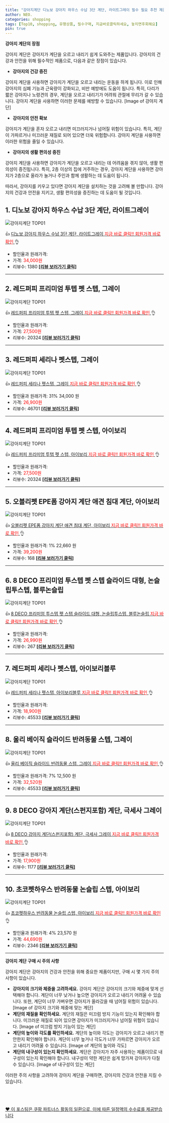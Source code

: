 ```yaml
---
title: "강아지계단 디노보 강아지 하우스 수납 3단 계단, 라이트그레이 필수 필요 추천 제품 비교 최저 가격 비교 장점 구매가이드"
author: NEO.
categories: shopping
tags: [Top10, shopping, 유행상품, 필수구매, 지금바로클릭하세요, 놓치면후회해요]
pin: true
---
```

**강아지 계단의 장점**

강아지 계단은 강아지가 계단을 오르고 내리기 쉽게 도와주는 제품입니다. 강아지의 건강과 안전을 위해 필수적인 제품으로, 다음과 같은 장점이 있습니다.

* **강아지의 건강 증진**

강아지 계단을 사용하면 강아지가 계단을 오르고 내리는 운동을 하게 됩니다. 이로 인해 강아지의 심폐 기능과 근육량이 강화되고, 비만 예방에도 도움이 됩니다. 특히, 다리가 짧은 강아지나 노령견의 경우, 계단을 오르고 내리기가 어려워 관절에 무리가 갈 수 있습니다. 강아지 계단을 사용하면 이러한 문제를 예방할 수 있습니다.
[Image of 강아지 계단]

* **강아지의 안전 확보**

강아지가 계단을 혼자 오르고 내리면 미끄러지거나 넘어질 위험이 있습니다. 특히, 계단이 가파르거나 미끄러운 재질로 되어 있으면 더욱 위험합니다. 강아지 계단을 사용하면 이러한 위험을 줄일 수 있습니다.

* **강아지의 생활 편의성 증진**

강아지 계단을 사용하면 강아지가 계단을 오르고 내리는 데 어려움을 겪지 않아, 생활 편의성이 증진됩니다. 특히, 2층 이상의 집에 거주하는 경우, 강아지 계단을 사용하면 강아지가 2층으로 올라가 놀거나 주인과 함께 생활하는 데 도움이 됩니다.

따라서, 강아지를 키우고 있다면 강아지 계단을 설치하는 것을 고려해 볼 만합니다. 강아지의 건강과 안전을 지키고, 생활 편의성을 증진하는 데 도움이 될 것입니다.

   

## 1. 디노보 강아지 하우스 수납 3단 계단, 라이트그레이

![강아지계단 TOP01](https://thumbnail9.coupangcdn.com/thumbnails/remote/490x490ex/image/retail/images/5120076015698308-588b5421-8b94-43c4-bb4f-d012d8582052.jpg)


👍 [디노보 강아지 하우스 수납 3단 계단, 라이트그레이 <font color=red> 지금 바로 클릭!! 회원가격 바로 확인 </font> ](https://link.coupang.com/re/AFFSDP?lptag=AF3617701&subid=GithubCoopas&pageKey=7385649065&traceid=V0-153&itemId=19083818166&vendorItemId=86206087889) 👌 


- 할인율과 원래가격: 
- 가격: <span style='color:red'>34,000원</span>
- 리뷰수: 1380  [**[리뷰 보러가기 클릭]**](https://link.coupang.com/re/AFFSDP?lptag=AF3617701&subid=GithubCoopas&pageKey=7385649065&traceid=V0-153&itemId=19083818166&vendorItemId=86206087889)

---


   

## 2. 레드퍼피 프리미엄 투텝 펫 스텝, 그레이

![강아지계단 TOP01](https://thumbnail10.coupangcdn.com/thumbnails/remote/490x490ex/image/retail/images/8384874374185749-c39a4e35-7a66-4f0d-8c3c-e52561611548.jpg)


👍 [레드퍼피 프리미엄 투텝 펫 스텝, 그레이 <font color=red> 지금 바로 클릭!! 회원가격 바로 확인 </font> ](https://link.coupang.com/re/AFFSDP?lptag=AF3617701&subid=GithubCoopas&pageKey=85885495&traceid=V0-153&itemId=271237587&vendorItemId=3656552594) 👌 


- 할인율과 원래가격: 
- 가격: <span style='color:red'>27,500원</span>
- 리뷰수: 20324  [**[리뷰 보러가기 클릭]**](https://link.coupang.com/re/AFFSDP?lptag=AF3617701&subid=GithubCoopas&pageKey=85885495&traceid=V0-153&itemId=271237587&vendorItemId=3656552594)

---


   

## 3. 레드퍼피 세리나 펫스텝, 그레이

![강아지계단 TOP01](https://thumbnail9.coupangcdn.com/thumbnails/remote/490x490ex/image/retail/images/211717021066769-2e63a1b8-c0f1-4978-9504-a01c77be4686.jpg)


👍 [레드퍼피 세리나 펫스텝, 그레이 <font color=red> 지금 바로 클릭!! 회원가격 바로 확인 </font> ](https://link.coupang.com/re/AFFSDP?lptag=AF3617701&subid=GithubCoopas&pageKey=48683613&traceid=V0-153&itemId=172268852&vendorItemId=3412866349) 👌 


- 할인율과 원래가격: 31%  34,000   원
- 가격: <span style='color:red'>26,900원</span>
- 리뷰수: 46701  [**[리뷰 보러가기 클릭]**](https://link.coupang.com/re/AFFSDP?lptag=AF3617701&subid=GithubCoopas&pageKey=48683613&traceid=V0-153&itemId=172268852&vendorItemId=3412866349)

---


   

## 4. 레드퍼피 프리미엄 투텝 펫 스텝, 아이보리

![강아지계단 TOP01](https://thumbnail8.coupangcdn.com/thumbnails/remote/490x490ex/image/retail/images/8384619314656428-08eaa567-88ae-4508-b155-87ec901cb789.jpg)


👍 [레드퍼피 프리미엄 투텝 펫 스텝, 아이보리 <font color=red> 지금 바로 클릭!! 회원가격 바로 확인 </font> ](https://link.coupang.com/re/AFFSDP?lptag=AF3617701&subid=GithubCoopas&pageKey=85885495&traceid=V0-153&itemId=271237590&vendorItemId=3656552619) 👌 


- 할인율과 원래가격: 
- 가격: <span style='color:red'>27,500원</span>
- 리뷰수: 20324  [**[리뷰 보러가기 클릭]**](https://link.coupang.com/re/AFFSDP?lptag=AF3617701&subid=GithubCoopas&pageKey=85885495&traceid=V0-153&itemId=271237590&vendorItemId=3656552619)

---


   

## 5. 오블리펫 EPE폼 강아지 계단 애견 침대 계단, 아이보리

![강아지계단 TOP01](https://thumbnail10.coupangcdn.com/thumbnails/remote/490x490ex/image/vendor_inventory/7475/1d10918f7e49e2f6487b703dd460d496c1d3eb4aa6559182bc6a92099a99.png)


👍 [오블리펫 EPE폼 강아지 계단 애견 침대 계단, 아이보리 <font color=red> 지금 바로 클릭!! 회원가격 바로 확인 </font> ](https://link.coupang.com/re/AFFSDP?lptag=AF3617701&subid=GithubCoopas&pageKey=7500892281&traceid=V0-153&itemId=19634809159&vendorItemId=86827483471) 👌 


- 할인율과 원래가격: 1%  22,660   원
- 가격: <span style='color:red'>39,200원</span>
- 리뷰수: 168  [**[리뷰 보러가기 클릭]**](https://link.coupang.com/re/AFFSDP?lptag=AF3617701&subid=GithubCoopas&pageKey=7500892281&traceid=V0-153&itemId=19634809159&vendorItemId=86827483471)

---


   

## 6. 8 DECO 프리미엄 투스텝 펫 스텝 슬라이드 대형, 논슬립투스텝, 블루논슬립

![강아지계단 TOP01](https://thumbnail8.coupangcdn.com/thumbnails/remote/490x490ex/image/vendor_inventory/66ee/e11d0a856eebda0081da77503acfd6db791c3666e8ee44f679821ebd0907.png)


👍 [8 DECO 프리미엄 투스텝 펫 스텝 슬라이드 대형, 논슬립투스텝, 블루논슬립 <font color=red> 지금 바로 클릭!! 회원가격 바로 확인 </font> ](https://link.coupang.com/re/AFFSDP?lptag=AF3617701&subid=GithubCoopas&pageKey=6566130377&traceid=V0-153&itemId=14720796583&vendorItemId=81961483854) 👌 


- 할인율과 원래가격: 
- 가격: <span style='color:red'>26,990원</span>
- 리뷰수: 267  [**[리뷰 보러가기 클릭]**](https://link.coupang.com/re/AFFSDP?lptag=AF3617701&subid=GithubCoopas&pageKey=6566130377&traceid=V0-153&itemId=14720796583&vendorItemId=81961483854)

---


   

## 7. 레드퍼피 세리나 펫스텝, 아이보리블루

![강아지계단 TOP01](https://thumbnail6.coupangcdn.com/thumbnails/remote/490x490ex/image/product/image/vendoritem/2019/03/26/3412866355/a49b2e8f-06b2-4820-b333-4a2f1dbff994.jpg)


👍 [레드퍼피 세리나 펫스텝, 아이보리블루 <font color=red> 지금 바로 클릭!! 회원가격 바로 확인 </font> ](https://link.coupang.com/re/AFFSDP?lptag=AF3617701&subid=GithubCoopas&pageKey=48683613&traceid=V0-153&itemId=172268861&vendorItemId=3412866355) 👌 


- 할인율과 원래가격: 
- 가격: <span style='color:red'>18,900원</span>
- 리뷰수: 45533  [**[리뷰 보러가기 클릭]**](https://link.coupang.com/re/AFFSDP?lptag=AF3617701&subid=GithubCoopas&pageKey=48683613&traceid=V0-153&itemId=172268861&vendorItemId=3412866355)

---


   

## 8. 울리 베이직 슬라이드 반려동물 스텝, 그레이

![강아지계단 TOP01](https://thumbnail8.coupangcdn.com/thumbnails/remote/490x490ex/image/retail/images/2021/05/18/15/0/1caca530-2acb-4458-a41b-9241941e477c.jpg)


👍 [울리 베이직 슬라이드 반려동물 스텝, 그레이 <font color=red> 지금 바로 클릭!! 회원가격 바로 확인 </font> ](https://link.coupang.com/re/AFFSDP?lptag=AF3617701&subid=GithubCoopas&pageKey=5531549686&traceid=V0-153&itemId=8681618783&vendorItemId=75968747989) 👌 


- 할인율과 원래가격: 7%  12,500   원
- 가격: <span style='color:red'>32,520원</span>
- 리뷰수: 45533  [**[리뷰 보러가기 클릭]**](https://link.coupang.com/re/AFFSDP?lptag=AF3617701&subid=GithubCoopas&pageKey=5531549686&traceid=V0-153&itemId=8681618783&vendorItemId=75968747989)

---


   

## 9. 8 DECO 강아지 계단(스펀지포함) 계단, 극세사 그레이

![강아지계단 TOP01](https://thumbnail10.coupangcdn.com/thumbnails/remote/490x490ex/image/vendor_inventory/f109/7addac0f3d733623dd59b72033926a82782bbc2467caf25e244fb105cb23.png)


👍 [8 DECO 강아지 계단(스펀지포함) 계단, 극세사 그레이 <font color=red> 지금 바로 클릭!! 회원가격 바로 확인 </font> ](https://link.coupang.com/re/AFFSDP?lptag=AF3617701&subid=GithubCoopas&pageKey=35328720&traceid=V0-153&itemId=130973185&vendorItemId=71529609918) 👌 


- 할인율과 원래가격: 
- 가격: <span style='color:red'>17,900원</span>
- 리뷰수: 1177  [**[리뷰 보러가기 클릭]**](https://link.coupang.com/re/AFFSDP?lptag=AF3617701&subid=GithubCoopas&pageKey=35328720&traceid=V0-153&itemId=130973185&vendorItemId=71529609918)

---


   

## 10. 초코펫하우스 반려동물 논슬립 스텝, 아이보리

![강아지계단 TOP01](https://thumbnail10.coupangcdn.com/thumbnails/remote/490x490ex/image/retail/images/1137783238472597-bfaae001-5812-4d6b-85e8-af160c298a03.jpg)


👍 [초코펫하우스 반려동물 논슬립 스텝, 아이보리 <font color=red> 지금 바로 클릭!! 회원가격 바로 확인 </font> ](https://link.coupang.com/re/AFFSDP?lptag=AF3617701&subid=GithubCoopas&pageKey=182331016&traceid=V0-153&itemId=522402982&vendorItemId=4823894234) 👌 


- 할인율과 원래가격: 4%  23,570   원
- 가격: <span style='color:red'>44,690원</span>
- 리뷰수: 2346  [**[리뷰 보러가기 클릭]**](https://link.coupang.com/re/AFFSDP?lptag=AF3617701&subid=GithubCoopas&pageKey=182331016&traceid=V0-153&itemId=522402982&vendorItemId=4823894234)

---
**강아지 계단 구매 시 주의 사항**

강아지 계단은 강아지의 건강과 안전을 위해 중요한 제품이지만, 구매 시 몇 가지 주의 사항이 있습니다.

* **강아지의 크기와 체중을 고려하세요.** 강아지 계단은 강아지의 크기와 체중에 맞게 선택해야 합니다. 계단이 너무 낮거나 높으면 강아지가 오르고 내리기 어려울 수 있습니다. 또한, 계단이 너무 가벼우면 강아지가 올라갔을 때 넘어질 위험이 있습니다.
[Image of 강아지 크기와 체중에 맞는 계단]
* **계단의 재질을 확인하세요.** 계단의 재질은 미끄럼 방지 기능이 있는지 확인해야 합니다. 미끄러운 재질로 되어 있으면 강아지가 미끄러지거나 넘어질 위험이 있습니다.
[Image of 미끄럼 방지 기능이 있는 계단]
* **계단의 높이와 각도를 확인하세요.** 계단의 높이와 각도는 강아지가 오르고 내리기 편안한지 확인해야 합니다. 계단이 너무 높거나 각도가 너무 가파르면 강아지가 오르고 내리기 어려울 수 있습니다.
[Image of 계단의 높이와 각도]
* **계단의 내구성이 있는지 확인하세요.** 계단은 강아지가 자주 사용하는 제품이므로 내구성이 있는지 확인해야 합니다. 내구성이 약한 계단은 쉽게 망가져 강아지가 다칠 수 있습니다.
[Image of 내구성이 있는 계단]

이러한 주의 사항을 고려하여 강아지 계단을 구매하면, 강아지의 건강과 안전을 지킬 수 있습니다.<br><br><br><br><br> [ ❤  이 포스팅은 쿠팡 파트너스 활동의 일환으로, 이에 따른 일정액의 수수료를 제공받습니다](https://link.coupang.com/a/bcEFyh)